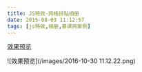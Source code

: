 ```yaml
---
title: JS特效-网格拼贴相册
date: 2015-08-03 11:12:57
tags: [js特效,相册,慕课网案例]
---
```


[效果预览](/ddemo/merge.html)

![效果预览](/images/2016-10-30 11.12.22.png)
